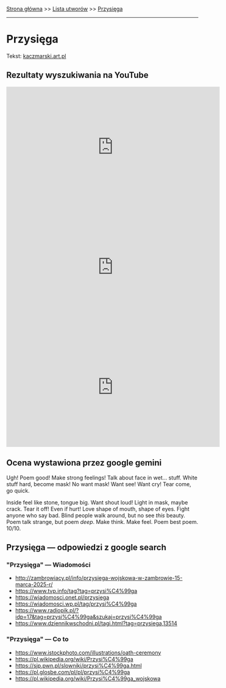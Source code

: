 [Strona główna](../index.md) >> [Lista utworów](../list.md) >> [Przysięga](495.md)

---

# Przysięga

Tekst: [kaczmarski.art.pl](https://www.kaczmarski.art.pl/tworczosc/wiersze/przysiega/)

## Rezultaty wyszukiwania na YouTube

<iframe width="560" height="315" src="https://www.youtube.com/embed/thLAxHyDhTI?si=IdontcarewhotheIRSsendsImnotpayingtaxes" title="YouTube video player" frameborder="0" allow="accelerometer; autoplay; clipboard-write; encrypted-media; gyroscope; picture-in-picture; web-share" referrerpolicy="strict-origin-when-cross-origin" allowfullscreen></iframe>

<iframe width="560" height="315" src="https://www.youtube.com/embed/5QmjzkbF9M8?si=IdontcarewhotheIRSsendsImnotpayingtaxes" title="YouTube video player" frameborder="0" allow="accelerometer; autoplay; clipboard-write; encrypted-media; gyroscope; picture-in-picture; web-share" referrerpolicy="strict-origin-when-cross-origin" allowfullscreen></iframe>

<iframe width="560" height="315" src="https://www.youtube.com/embed/D25LtzaISMA?si=IdontcarewhotheIRSsendsImnotpayingtaxes" title="YouTube video player" frameborder="0" allow="accelerometer; autoplay; clipboard-write; encrypted-media; gyroscope; picture-in-picture; web-share" referrerpolicy="strict-origin-when-cross-origin" allowfullscreen></iframe>

## Ocena wystawiona przez google gemini

Ugh! Poem good! Make strong feelings! Talk about face in wet... stuff. White stuff hard, become mask! No want mask! Want see! Want cry! Tear come, go quick. 

Inside feel like stone, tongue big. Want shout loud! Light in mask, maybe crack. Tear it off! Even if hurt! Love shape of mouth, shape of eyes. Fight anyone who say bad. Blind people walk around, but no see *this* beauty. Poem talk strange, but poem *deep*. Make think. Make feel. Poem best poem. 10/10.


## Przysięga — odpowiedzi z google search

### "Przysięga" — Wiadomości

- <http://zambrowiacy.pl/info/przysiega-wojskowa-w-zambrowie-15-marca-2025-r/>
- <https://www.tvp.info/tag?tag=przysi%C4%99ga>
- <https://wiadomosci.onet.pl/przysiega>
- <https://wiadomosci.wp.pl/tag/przysi%C4%99ga>
- <https://www.radiopik.pl/?idp=17&tag=przysi%C4%99ga&szukaj=przysi%C4%99ga>
- <https://www.dziennikwschodni.pl/tagi.html?tag=przysiega,13514>

### "Przysięga" — Co to

- <https://www.istockphoto.com/illustrations/oath-ceremony>
- <https://pl.wikipedia.org/wiki/Przysi%C4%99ga>
- <https://sjp.pwn.pl/slowniki/przysi%C4%99ga.html>
- <https://pl.glosbe.com/pl/pl/przysi%C4%99ga>
- <https://pl.wikipedia.org/wiki/Przysi%C4%99ga_wojskowa>

